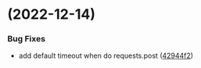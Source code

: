 #  (2022-12-14)


### Bug Fixes

* add default timeout when do requests.post ([42944f2](https://code.byted.org/byteair/volcengine-sdk-python-rec/commits/42944f2f754ef67eba8a509464a728e50e9d765b))



